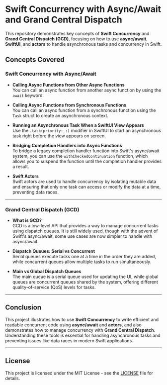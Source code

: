 # Swift Concurrency with Async/Await and Grand Central Dispatch

This repository demonstrates key concepts of **Swift Concurrency** and **Grand Central Dispatch (GCD)**, focusing on how to use **async/await**, **SwiftUI**, and **actors** to handle asynchronous tasks and concurrency in Swift.

## Concepts Covered

### Swift Concurrency with Async/Await

- **Calling Async Functions from Other Async Functions**  
  You can call an async function from another async function by using the `await` keyword.

- **Calling Async Functions from Synchronous Functions**  
  You can call an async function from a synchronous function using the `Task` struct to create an asynchronous context.

- **Running an Asynchronous Task When a SwiftUI View Appears**  
  Use the `.task(priority:_:)` modifier in SwiftUI to start an asynchronous task right before the view appears on screen.

- **Bridging Completion Handlers into Async Functions**  
  To bridge a legacy completion handler function into Swift's async/await system, you can use the `withCheckedContinuation` function, which allows you to suspend the function until the completion handler provides a result.

- **Swift Actors**  
  Swift actors are used to handle concurrency by isolating mutable data and ensuring that only one task can access or modify the data at a time, preventing data races.

---

### Grand Central Dispatch (GCD)

- **What is GCD?**  
  GCD is a low-level API that provides a way to manage concurrent tasks using dispatch queues. It is still widely used, though with the advent of Swift's async/await, some use cases are now simpler to handle with async/await.

- **Dispatch Queues: Serial vs Concurrent**  
  Serial queues execute tasks one at a time in the order they are added, while concurrent queues allow multiple tasks to run simultaneously.

- **Main vs Global Dispatch Queues**  
  The main queue is a serial queue used for updating the UI, while global queues are concurrent queues shared by the system, offering different quality-of-service (QoS) levels for tasks.

---

## Conclusion

This project illustrates how to use **Swift Concurrency** to write efficient and readable concurrent code using **async/await** and **actors**, and also demonstrates how to manage concurrency with **Grand Central Dispatch**. Understanding these tools is essential for handling asynchronous tasks and preventing issues like data races in modern Swift applications.

---

## License

This project is licensed under the MIT License - see the [LICENSE](LICENSE) file for details.
